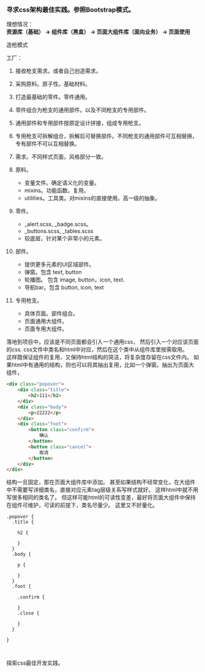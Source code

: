 ### 寻求css架构最佳实践。参照Bootstrap模式。

理想情况：  
**资源库（基础） -> 组件库（黑盒） -> 页面大组件库（面向业务） -> 页面使用**


造枪模式

工厂：
1. 接收枪支需求。或者自己创造需求。
2. 采购原料。原子性。基础材料。
3. 打造最基础的零件。零件通用。
4. 零件组合为枪支的通用部件。以及不同枪支的专用部件。
5. 通用部件和专用部件按原定设计拼接，组成专用枪支。
6. 专用枪支可拆解组合，拆解后可替换部件。不同枪支的通用部件可互相替换，专有部件不可以互相替换。


1. 需求。不同样式页面，风格部分一致。
2. 原料。
    - 变量文件。确定语义化的变量。
    - mixins。功能函数。复用。
    - utilities。工具类。对mixins的直接使用。高一级的抽象。
3. 零件。
    - _alert.scss, _badge.scss。
    - _buttons.scss, _tables.scss
    - 较底层，针对某个非常小的元素。
4. 部件。
    - 提供更多元素的UI区域部件。
    - 弹窗。包含 text, button
    - 轮播图。 包含 image, button，icon, text.
    - 导航bar。包含 button, icon, text
5. 专用枪支。
    - 具体页面。部件组合。
    - 页面通用大组件。
    - 页面专用大组件。


落地到项目中，应该是不同页面都会引入一个通用css， 然后引入一个对应该页面的css.
css文件中类名和html中对应，然后在这个类中从组件库里按需取用。  
这样既保证组件的复用，又保持html结构的简洁，将复杂度存留在css文件内。
如果html中有通用的结构，则也可以将其抽出复用，比如一个弹窗。抽出为页面大组件，


```html
<div class="popover">
    <div class="title">
        <h2>111</h2>
    </div>
    <div class="body">
        <p>22222</p>
    </div>
    <div class="foot">
        <button class="confirm">
            确认
        </button>
        <button class="cancel">
            取消
        </button>
    </div>
</div>

```
结构一旦固定，那在页面大组件库中添加。
甚至如果结构不经常变化，在大组件中不需要写详细类名，直接对应元素tag层级关系写样式就好。
这样html中就不用写很多相同的类名了。
但这样可能html的可读性变差，最好将页面大组件中保持在组件可维护，可读的前提下，类名尽量少。
这里又不好量化。
```
.popover {
  .title {

    h2 {

    }
  }
  .body {

    p {

    }
  }
  .foot {

    .confirm {

    }
    .close {

    }
  }

}



```

探索css最佳开发实践。












